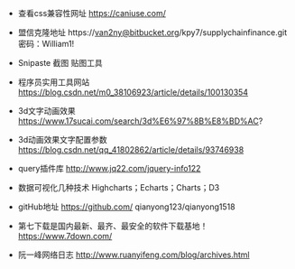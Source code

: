 ﻿
* 查看css兼容性网址
https://caniuse.com/

* 盟信克隆地址
https://van2ny@bitbucket.org/kpy7/supplychainfinance.git    密码：William1!

* Snipaste 截图 贴图工具

* 程序员实用工具网站
https://blog.csdn.net/m0_38106923/article/details/100130354

* 3d文字动画效果
https://www.17sucai.com/search/3d%E6%97%8B%E8%BD%AC?

* 3d动画效果文字配置参数
https://blog.csdn.net/qq_41802862/article/details/93746938

* query插件库
http://www.jq22.com/jquery-info122

* 数据可视化几种技术
Highcharts；Echarts；Charts；D3

* gitHub地址
https://github.com/  qianyong123/qianyong1518

* 第七下载是国内最新、最齐、最安全的软件下载基地！
https://www.7down.com/

* 阮一峰网络日志
http://www.ruanyifeng.com/blog/archives.html




